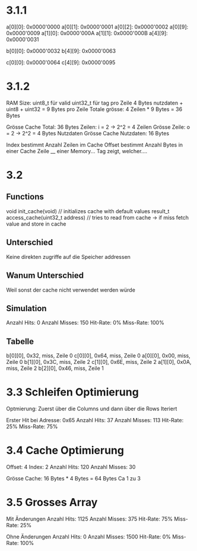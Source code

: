 # 3.1.1
a[0][0]: 0x0000'0000
a[0][1]: 0x0000'0001
a[0][2]: 0x0000'0002
a[0][9]: 0x0000'0009
a[1][0]: 0x0000'000A
a[1][1]: 0x0000'000B
a[4][9]: 0x0000'0031

b[0][0]: 0x0000'0032
b[4][9]: 0x0000'0063

c[0][0]: 0x0000'0064
c[4][9]: 0x0000'0095

# 3.1.2
RAM Size: 
uint8_t für valid
uint32_t für tag
pro Zeile 4 Bytes nutzdaten + uint8 + uint32 = 9 Bytes pro Zeile
Totale grösse: 4 Zeilen * 9 Bytes = 36 Bytes

Grösse Cache Total: 36 Bytes
Zeilen: i = 2 -> 2^2 = 4 Zeilen
Grösse Zeile: o = 2 -> 2^2 = 4 Bytes Nutzdaten
Grösse Cache Nutzdaten: 16 Bytes
 
Index bestimmt Anzahl Zeilen im Cache
Offset bestimmt Anzahl Bytes in einer Cache Zeile
__ einer Memory...
Tag zeigt, welcher....

# 3.2
## Functions 
void init_cache(void) // initializes cache with default values
result_t access_cache(uint32_t address) // tries to read from cache -> if miss fetch value and store in cache
## Unterschied
Keine direkten zugriffe auf die Speicher addressen
## Wanum Unterschied
Weil sonst der cache nicht verwendet werden würde

## Simulation
Anzahl Hits: 0
Anzahl Misses: 150
Hit-Rate: 0%
Miss-Rate: 100%

## Tabelle
b[0][0], 0x32, miss, Zeile 0
c[0][0], 0x64, miss, Zeile 0
a[0][0], 0x00, miss, Zeile 0
b[1][0], 0x3C, miss, Zeile 2
c[1][0], 0x6E, miss, Zeile 2
a[1][0], 0x0A, miss, Zeile 2
b[2][0], 0x46, miss, Zeile 1

# 3.3 Schleifen Optimierung
Optmierung: Zuerst über die Columns und dann über die Rows Iteriert

Erster Hit bei Adresse: 0x65
Anzahl Hits: 37
Anzahl Misses: 113
Hit-Rate: 25%
Miss-Rate: 75%

# 3.4 Cache Optimierung
Offset: 4
Index: 2
Anzahl Hits: 120
Anzahl Misses: 30

Grösse Cache: 16 Bytes * 4 Bytes = 64 Bytes
Ca 1 zu 3

# 3.5 Grosses Array
Mit Änderungen
Anzahl Hits: 1125
Anzahl Misses: 375
Hit-Rate: 75%
Miss-Rate: 25%

Ohne Änderungen
Anzahl Hits: 0
Anzahl Misses: 1500
Hit-Rate: 0%
Miss-Rate: 100%